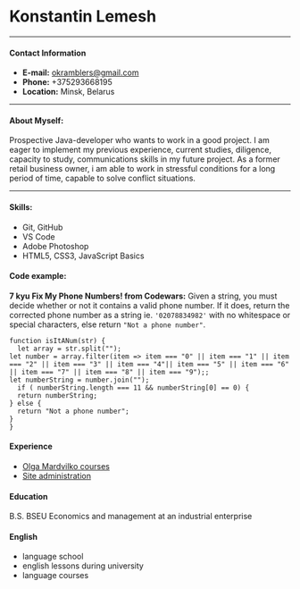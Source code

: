 # Konstantin Lemesh

---

#### Contact Information

- **E-mail:** okramblers@gmail.com
- **Phone:** +375293668195
- **Location:** Minsk, Belarus

---

#### About Myself:

Prospective Java-developer who wants to work in a good project. I am eager to implement my previous experience, current studies, diligence, capacity to study, communications skills in my future project. As a former retail business owner, i am able to work in stressful conditions for a long period of time, capable to solve conflict situations.

---

#### Skills:

- Git, GitHub
- VS Code
- Adobe Photoshop
- HTML5, CSS3, JavaScript Basics

#### Code example:

**7 kyu Fix My Phone Numbers! from Codewars:** Given a string, you must decide whether or not it contains a valid phone number. If it does, return the corrected phone number as a string ie. `'02078834982'` with no whitespace or special characters, else return `"Not a phone number"`.

```
function isItANum(str) {
  let array = str.split("");
let number = array.filter(item => item === "0" || item === "1" || item === "2" || item === "3" || item === "4"|| item === "5" || item === "6" || item === "7" || item === "8" || item === "9");;
let numberString = number.join("");
  if ( numberString.length === 11 && numberString[0] == 0) {
  return numberString;
} else {
  return "Not a phone number";
}
}
```

#### Experience

- [Olga Mardvilko courses](https://olgamardvilko.github.io/up-skill-lab/#ide)
- [Site administration](http://bachyc.by/)

#### Education

B.S.
BSEU
Economics and management at an industrial enterprise

#### English

- language school
- english lessons during university
- language courses

